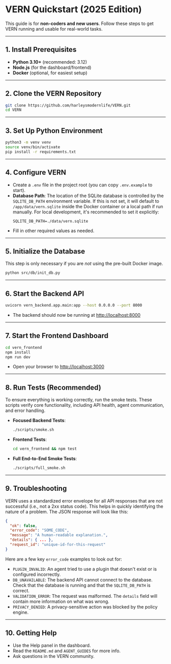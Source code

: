 # VERN Quickstart (2025 Edition)

This guide is for **non-coders and new users**.
Follow these steps to get VERN running and usable for real-world tasks.

---

## 1. **Install Prerequisites**

- **Python 3.10+** (recommended: 3.12)
- **Node.js** (for the dashboard/frontend)
- **Docker** (optional, for easiest setup)

---

## 2. **Clone the VERN Repository**

```bash
git clone https://github.com/harleysmodernlife/VERN.git
cd VERN
```

---

## 3. **Set Up Python Environment**

```bash
python3 -m venv venv
source venv/bin/activate
pip install -r requirements.txt
```

---

## 4. **Configure VERN**

- Create a `.env` file in the project root (you can copy `.env.example` to start).
- **Database Path**: The location of the SQLite database is controlled by the `SQLITE_DB_PATH` environment variable. If this is not set, it will default to `/app/data/vern.sqlite` inside the Docker container or a local path if run manually. For local development, it's recommended to set it explicitly:
  ```
  SQLITE_DB_PATH=./data/vern.sqlite
  ```
- Fill in other required values as needed.

---

## 5. **Initialize the Database**

This step is only necessary if you are *not* using the pre-built Docker image.

```bash
python src/db/init_db.py
```

---

## 6. **Start the Backend API**

```bash
uvicorn vern_backend.app.main:app --host 0.0.0.0 --port 8000
```
- The backend should now be running at [http://localhost:8000](http://localhost:8000)

---

## 7. **Start the Frontend Dashboard**

```bash
cd vern_frontend
npm install
npm run dev
```
- Open your browser to [http://localhost:3000](http://localhost:3000)

---

## 8. **Run Tests (Recommended)**

To ensure everything is working correctly, run the smoke tests. These scripts verify core functionality, including API health, agent communication, and error handling.

- **Focused Backend Tests**:
  ```bash
  ./scripts/smoke.sh
  ```
- **Frontend Tests**:
  ```bash
  cd vern_frontend && npm test
  ```
- **Full End-to-End Smoke Tests**:
  ```bash
  ./scripts/full_smoke.sh
  ```

---

## 9. **Troubleshooting**

VERN uses a standardized error envelope for all API responses that are not successful (i.e., not a 2xx status code). This helps in quickly identifying the nature of a problem. The JSON response will look like this:

```json
{
  "ok": false,
  "error_code": "SOME_CODE",
  "message": "A human-readable explanation.",
  "details": { ... },
  "request_id": "unique-id-for-this-request"
}
```

Here are a few key `error_code` examples to look out for:

- `PLUGIN_INVALID`: An agent tried to use a plugin that doesn't exist or is configured incorrectly.
- `DB_UNAVAILABLE`: The backend API cannot connect to the database. Check that the database is running and that the `SQLITE_DB_PATH` is correct.
- `VALIDATION_ERROR`: The request was malformed. The `details` field will contain more information on what was wrong.
- `PRIVACY_DENIED`: A privacy-sensitive action was blocked by the policy engine.

---

## 10. **Getting Help**

- Use the Help panel in the dashboard.
- Read the `README.md` and `AGENT_GUIDES` for more info.
- Ask questions in the VERN community.
